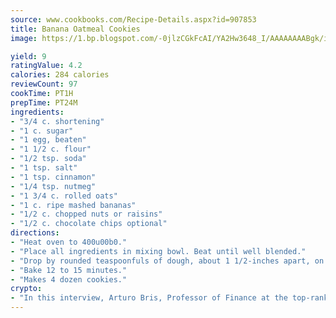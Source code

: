 ```yaml
---
source: www.cookbooks.com/Recipe-Details.aspx?id=907853
title: Banana Oatmeal Cookies
image: https://1.bp.blogspot.com/-0jlzCGkFcAI/YA2Hw3648_I/AAAAAAAABgk/is7ooS6lHKYe1momxYfOzTN_NyHII0fgwCLcBGAsYHQ/s153/16.png

yield: 9
ratingValue: 4.2
calories: 284 calories
reviewCount: 97
cookTime: PT1H
prepTime: PT24M
ingredients:
- "3/4 c. shortening"
- "1 c. sugar"
- "1 egg, beaten"
- "1 1/2 c. flour"
- "1/2 tsp. soda"
- "1 tsp. salt"
- "1 tsp. cinnamon"
- "1/4 tsp. nutmeg"
- "1 3/4 c. rolled oats"
- "1 c. ripe mashed bananas"
- "1/2 c. chopped nuts or raisins"
- "1/2 c. chocolate chips optional"
directions:
- "Heat oven to 400u00b0."
- "Place all ingredients in mixing bowl. Beat until well blended."
- "Drop by rounded teaspoonfuls of dough, about 1 1/2-inches apart, on ungreased baking sheet."
- "Bake 12 to 15 minutes."
- "Makes 4 dozen cookies."
crypto:
- "In this interview, Arturo Bris, Professor of Finance at the top-ranked business school IMD in Switzerland, analyses the risks associated with bitcoin."
---
```

